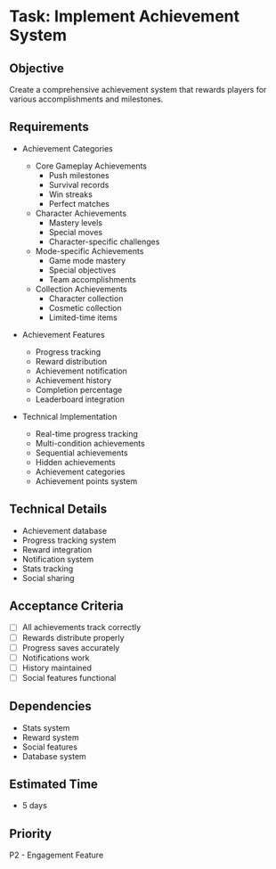 # Task: Implement Achievement System

## Objective
Create a comprehensive achievement system that rewards players for various accomplishments and milestones.

## Requirements
- Achievement Categories
  * Core Gameplay Achievements
    - Push milestones
    - Survival records
    - Win streaks
    - Perfect matches
  * Character Achievements
    - Mastery levels
    - Special moves
    - Character-specific challenges
  * Mode-specific Achievements
    - Game mode mastery
    - Special objectives
    - Team accomplishments
  * Collection Achievements
    - Character collection
    - Cosmetic collection
    - Limited-time items

- Achievement Features
  * Progress tracking
  * Reward distribution
  * Achievement notification
  * Achievement history
  * Completion percentage
  * Leaderboard integration

- Technical Implementation
  * Real-time progress tracking
  * Multi-condition achievements
  * Sequential achievements
  * Hidden achievements
  * Achievement categories
  * Achievement points system

## Technical Details
- Achievement database
- Progress tracking system
- Reward integration
- Notification system
- Stats tracking
- Social sharing

## Acceptance Criteria
- [ ] All achievements track correctly
- [ ] Rewards distribute properly
- [ ] Progress saves accurately
- [ ] Notifications work
- [ ] History maintained
- [ ] Social features functional

## Dependencies
- Stats system
- Reward system
- Social features
- Database system

## Estimated Time
- 5 days

## Priority
P2 - Engagement Feature